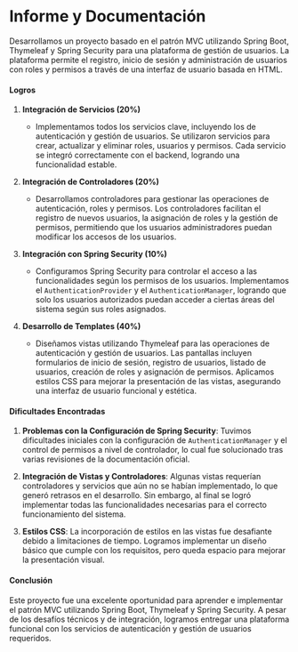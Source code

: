# **Informe y Documentación**

Desarrollamos un proyecto basado en el patrón MVC utilizando Spring Boot, Thymeleaf y Spring Security para una plataforma de gestión de usuarios. La plataforma permite el registro, inicio de sesión y administración de usuarios con roles y permisos a través de una interfaz de usuario basada en HTML.

#### **Logros**

1. **Integración de Servicios (20%)**  
   - Implementamos todos los servicios clave, incluyendo los de autenticación y gestión de usuarios. Se utilizaron servicios para crear, actualizar y eliminar roles, usuarios y permisos. Cada servicio se integró correctamente con el backend, logrando una funcionalidad estable.

2. **Integración de Controladores (20%)**  
   - Desarrollamos controladores para gestionar las operaciones de autenticación, roles y permisos. Los controladores facilitan el registro de nuevos usuarios, la asignación de roles y la gestión de permisos, permitiendo que los usuarios administradores puedan modificar los accesos de los usuarios.

3. **Integración con Spring Security (10%)**  
   - Configuramos Spring Security para controlar el acceso a las funcionalidades según los permisos de los usuarios. Implementamos el `AuthenticationProvider` y el `AuthenticationManager`, logrando que solo los usuarios autorizados puedan acceder a ciertas áreas del sistema según sus roles asignados.

4. **Desarrollo de Templates (40%)**  
   - Diseñamos vistas utilizando Thymeleaf para las operaciones de autenticación y gestión de usuarios. Las pantallas incluyen formularios de inicio de sesión, registro de usuarios, listado de usuarios, creación de roles y asignación de permisos. Aplicamos estilos CSS para mejorar la presentación de las vistas, asegurando una interfaz de usuario funcional y estética.

#### **Dificultades Encontradas**

1. **Problemas con la Configuración de Spring Security**: Tuvimos dificultades iniciales con la configuración de `AuthenticationManager` y el control de permisos a nivel de controlador, lo cual fue solucionado tras varias revisiones de la documentación oficial.

2. **Integración de Vistas y Controladores**: Algunas vistas requerían controladores y servicios que aún no se habían implementado, lo que generó retrasos en el desarrollo. Sin embargo, al final se logró implementar todas las funcionalidades necesarias para el correcto funcionamiento del sistema.

3. **Estilos CSS**: La incorporación de estilos en las vistas fue desafiante debido a limitaciones de tiempo. Logramos implementar un diseño básico que cumple con los requisitos, pero queda espacio para mejorar la presentación visual.

#### **Conclusión**

Este proyecto fue una excelente oportunidad para aprender e implementar el patrón MVC utilizando Spring Boot, Thymeleaf y Spring Security. A pesar de los desafíos técnicos y de integración, logramos entregar una plataforma funcional con los servicios de autenticación y gestión de usuarios requeridos.
